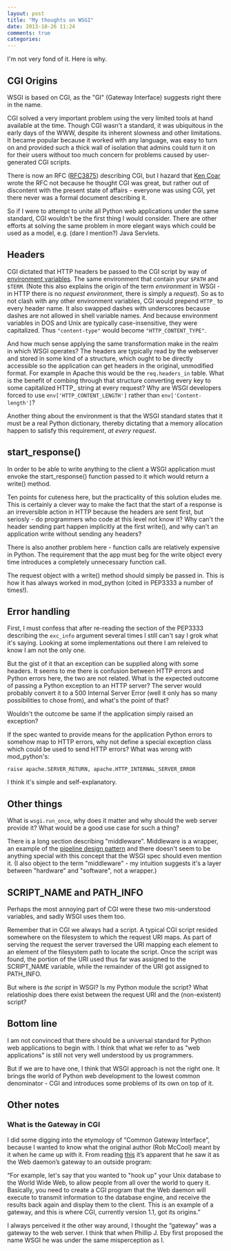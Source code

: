 ```yaml
---
layout: post
title: "My thoughts on WSGI"
date: 2013-10-26 11:24
comments: true
categories:
---
```


I'm not very fond of it. Here is why.

## CGI Origins

WSGI is based on CGI, as the "GI" (Gateway Interface) suggests right
there in the name.

CGI solved a very important problem using the very limited tools at
hand available at the time. Though CGI wasn't a standard, it was
ubiquitous in the early days of the WWW, despite its inherent slowness
and other limitations. It became popular because it worked with any
language, was easy to turn on and provided such a thick wall of
isolation that admins could turn it on for their users without too much concern
for problems caused by user-generated CGI scripts.

There is now an RFC ([RFC3875](http://www.ietf.org/rfc/rfc3875))
describing CGI, but I hazard that
[Ken Coar](http://ken.coar.org/) wrote the RFC not because he thought CGI was great, but rather
out of discontent with the present state of affairs - everyone was
using CGI, yet there never was a formal document describing it.

So if I were to attempt to unite all Python web applications under the
same standard, CGI wouldn't be the first thing I would consider. There are
other efforts at solving the same problem in more elegant ways which
could be used as a model, e.g. (dare I mention?) Java Servlets.

## Headers

CGI dictated that HTTP headers be passed to the CGI script by way of
[environment variables](http://en.wikipedia.org/wiki/Environment_variable). The
same environment that contain your `$PATH` and `$TERM`.  (Note this
also explains the origin of the term *environment* in WSGI - in HTTP
there is no *request environment*, there is simply a *request*). So as
to not clash with any other environment variables, CGI would prepend
`HTTP_` to every header name. It also swapped dashes with underscores
because dashes are not allowed in shell variable names. And because
environment variables in DOS and Unix are typically case-insensitive,
they were capitalized. Thus `"content-type"` would become `"HTTP_CONTENT_TYPE"`.

And how much sense applying the same transformation make in the realm
in which WSGI operates? The headers are typically read by the
webserver and stored in some kind of a structure, which ought to be
directly accessible so the application can get headers in the
original, unmodified format. For example in Apache this would be the
`req.headers_in` table.  What is the benefit of combing through that
structure converting every key to some capitalized HTTP_ string at
every request? Why are WSGI developers forced to use
`env['HTTP_CONTENT_LENGTH']` rather than `env['Content-length']`?

Another thing about the environment is that the WSGI standard states
that it must be a real Python dictionary, thereby dictating that a
memory allocation happen to satisfy this requirement, *at every
request*.

## start_response()

In order to be able to write anything to the client a WSGI application
must envoke the start_response() function passed to it which would
return a write() method.

Ten points for cuteness here, but the practicality of this solution
eludes me. This is certainly a clever way to make the fact that the start
of a response is an irreversible action in HTTP because the headers are
sent first, but seriosly - do programmers who code at this level not
know it? Why can't the header sending part happen implicitly at the
first write(), and why can't an application write without sending any
headers?

There is also another problem here - function calls are relatively
expensive in Python. The requirement that the app must beg for the
write object every time introduces a completely unnecessary function
call.

The request object with a write() method should simply be passed
in. This is how it has always worked in mod_python (cited in PEP3333 a
number of times!).

## Error handling

First, I must confess that after re-reading the section of the PEP3333
describing the `exc_info` argument several times I still can't say I
grok what it's saying. Looking at some implementations out there I am
releived to know I am not the only one.

But the gist of it that an exception can be supplied along with some
headers. It seems to me there is confusion between HTTP errors and
Python errors here, the two are not related. What is the expected
outcome of passing a Python exception to an HTTP server? The server
would probably convert it to a 500 Internal Server Error (well it only
has so many possibilities to chose from), and what's the point of that?

Wouldn't the outcome be same if the application simply raised an
exception?

If the spec wanted to provide means for the application Python errors
to somehow map to HTTP errors, why not define a special exception
class which could be used to send HTTP errors? What was wrong with
mod_python's:

```
raise apache.SERVER_RETURN, apache.HTTP_INTERNAL_SERVER_ERROR
```

I think it's simple and self-explanatory.

## Other things

What is `wsgi.run_once`, why does it matter and why should the web
server provide it? What would be a good use case for such a thing?

There is a long section describing "middleware". Middleware is a
wrapper, an example of the [pipeline design pattern](http://www.cise.ufl.edu/research/ParallelPatterns/PatternLanguage/AlgorithmStructure/Pipeline.htm)
and there doesn't seem to be anything special with this concept that
the WSGI spec should even mention it. (I also object to the term
"middleware" - my intuition suggests it's a layer between "hardware"
and "software", not a wrapper.)

## SCRIPT_NAME and PATH_INFO

Perhaps the most annoying part of CGI were these two mis-understood
variables, and sadly WSGI uses them too.

Remember that in CGI we always had a script. A typical CGI script
resided somewhere on the filesystem to which the request URI maps. As
part of serving the request the server traversed the URI mapping each
element to an element of the filesystem path to locate the
script. Once the script was found, the portion of the URI used thus far
was assigned to the SCRIPT_NAME variable, while the remainder of the
URI got assigned to PATH_INFO.

But where is *the script* in WSGI? Is my Python module the script?
What relatioship does there exist between the request URI and the
(non-existent) script?

## Bottom line

I am not convinced that there should be a universal standard for
Python web applications to begin with. I think that what we refer to
as "web applications" is still not very well understood by us
programmers.

But if we are to have one, I think that WSGI approach is not the right
one. It brings the world of Python web development to the lowest
common denominator - CGI and introduces some problems of its own on
top of it.

## Other notes

### What is the Gateway in CGI

I did some digging into the etymology of “Common Gateway Interface”,
because I wanted to know what the original author (Rob McCool) meant
by it when he came up with it. From reading [this](http://web.archive.org/web/20100127191128/http://hoohoo.ncsa.illinois.edu/cgi/intro.html)
it’s apparent that he saw it as the Web daemon’s gateway to an outside
program:

“For example, let's say that you wanted to "hook up" your Unix
database to the World Wide Web, to allow people from all over the
world to query it. Basically, you need to create a CGI program that
the Web daemon will execute to transmit information to the database
engine, and receive the results back again and display them to the
client. This is an example of a gateway, and this is where CGI,
currently version 1.1, got its origins.”

I always perceived it the other way around, I thought the “gateway”
was a gateway to the web server. I think that when Phillip J. Eby
first proposed the name WSGI he was under the same misperception as I.
